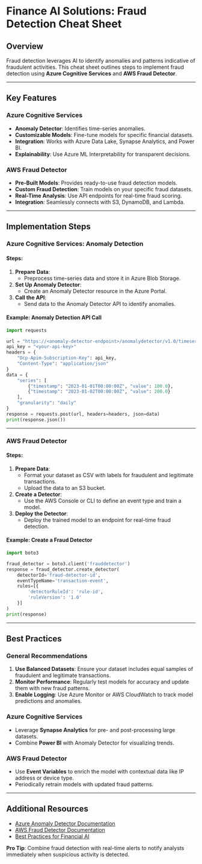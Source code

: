 # Finance AI Solutions: Fraud Detection Cheat Sheet

## Overview
Fraud detection leverages AI to identify anomalies and patterns indicative of fraudulent activities. This cheat sheet outlines steps to implement fraud detection using **Azure Cognitive Services** and **AWS Fraud Detector**.

---

## Key Features

### Azure Cognitive Services
- **Anomaly Detector**: Identifies time-series anomalies.
- **Customizable Models**: Fine-tune models for specific financial datasets.
- **Integration**: Works with Azure Data Lake, Synapse Analytics, and Power BI.
- **Explainability**: Use Azure ML Interpretability for transparent decisions.

### AWS Fraud Detector
- **Pre-Built Models**: Provides ready-to-use fraud detection models.
- **Custom Fraud Detection**: Train models on your specific fraud datasets.
- **Real-Time Analysis**: Use API endpoints for real-time fraud scoring.
- **Integration**: Seamlessly connects with S3, DynamoDB, and Lambda.

---

## Implementation Steps

### Azure Cognitive Services: Anomaly Detection

#### Steps:
1. **Prepare Data**:
   - Preprocess time-series data and store it in Azure Blob Storage.
2. **Set Up Anomaly Detector**:
   - Create an Anomaly Detector resource in the Azure Portal.
3. **Call the API**:
   - Send data to the Anomaly Detector API to identify anomalies.

#### Example: Anomaly Detection API Call
```python
import requests

url = "https://<anomaly-detector-endpoint>/anomalydetector/v1.0/timeseries/entire/detect"
api_key = "<your-api-key>"
headers = {
    "Ocp-Apim-Subscription-Key": api_key,
    "Content-Type": "application/json"
}
data = {
    "series": [
        {"timestamp": "2023-01-01T00:00:00Z", "value": 100.0},
        {"timestamp": "2023-01-02T00:00:00Z", "value": 200.0}
    ],
    "granularity": "daily"
}
response = requests.post(url, headers=headers, json=data)
print(response.json())
```

---

### AWS Fraud Detector

#### Steps:
1. **Prepare Data**:
   - Format your dataset as CSV with labels for fraudulent and legitimate transactions.
   - Upload the data to an S3 bucket.
2. **Create a Detector**:
   - Use the AWS Console or CLI to define an event type and train a model.
3. **Deploy the Detector**:
   - Deploy the trained model to an endpoint for real-time fraud detection.

#### Example: Create a Fraud Detector
```python
import boto3

fraud_detector = boto3.client('frauddetector')
response = fraud_detector.create_detector(
    detectorId='fraud-detector-id',
    eventTypeName='transaction-event',
    rules=[{
        'detectorRuleId': 'rule-id',
        'ruleVersion': '1.0'
    }]
)
print(response)
```

---

## Best Practices

### General Recommendations
1. **Use Balanced Datasets**: Ensure your dataset includes equal samples of fraudulent and legitimate transactions.
2. **Monitor Performance**: Regularly test models for accuracy and update them with new fraud patterns.
3. **Enable Logging**: Use Azure Monitor or AWS CloudWatch to track model predictions and anomalies.

### Azure Cognitive Services
- Leverage **Synapse Analytics** for pre- and post-processing large datasets.
- Combine **Power BI** with Anomaly Detector for visualizing trends.

### AWS Fraud Detector
- Use **Event Variables** to enrich the model with contextual data like IP address or device type.
- Periodically retrain models with updated fraud patterns.

---

## Additional Resources
- [Azure Anomaly Detector Documentation](https://learn.microsoft.com/en-us/azure/cognitive-services/anomaly-detector/)
- [AWS Fraud Detector Documentation](https://docs.aws.amazon.com/frauddetector/)
- [Best Practices for Financial AI](https://aws.amazon.com/financial-services/ai/)

**Pro Tip**: Combine fraud detection with real-time alerts to notify analysts immediately when suspicious activity is detected.
